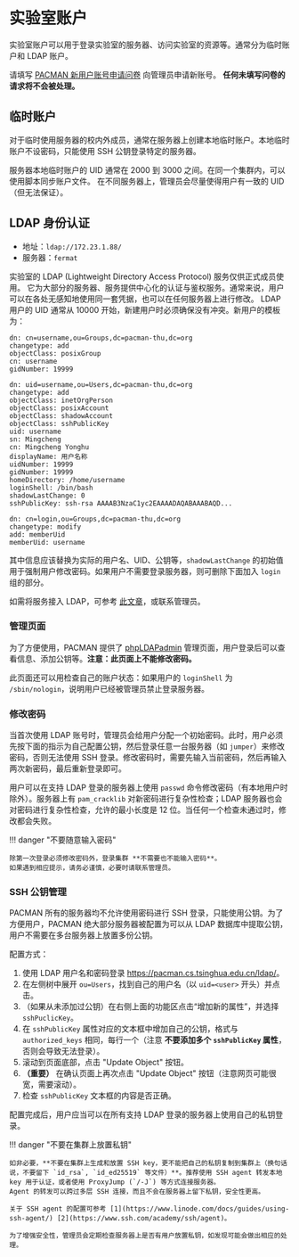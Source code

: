 # 实验室账户

实验室账户可以用于登录实验室的服务器、访问实验室的资源等。通常分为临时账户和 LDAP 账户。

请填写 [PACMAN 新用户账号申请问卷](https://f.kdocs.cn/g/vbykcCVa?channel=wukuwd) 向管理员申请新账号。
**任何未填写问卷的请求将不会被处理。**

## 临时账户

对于临时使用服务器的校内外成员，通常在服务器上创建本地临时账户。本地临时账户不设密码，只能使用 SSH 公钥登录特定的服务器。

服务器本地临时账户的 UID 通常在 2000 到 3000 之间。在同一个集群内，可以使用脚本同步账户文件。
在不同服务器上，管理员会尽量使得用户有一致的 UID（但无法保证）。

## LDAP 身份认证

* 地址：`ldap://172.23.1.88/`
* 服务器：`fermat`

实验室的 LDAP (Lightweight Directory Access Protocol) 服务仅供正式成员使用。
它为大部分的服务器、服务提供中心化的认证与鉴权服务。通常来说，用户可以在各处无感知地使用同一套凭据，也可以在任何服务器上进行修改。
LDAP 用户的 UID 通常从 10000 开始，新建用户时必须确保没有冲突。新用户的模板为：

```ldif
dn: cn=username,ou=Groups,dc=pacman-thu,dc=org
changetype: add
objectClass: posixGroup
cn: username
gidNumber: 19999

dn: uid=username,ou=Users,dc=pacman-thu,dc=org
changetype: add
objectClass: inetOrgPerson
objectClass: posixAccount
objectClass: shadowAccount
objectClass: sshPublicKey
uid: username
sn: Mingcheng
cn: Mingcheng Yonghu
displayName: 用户名称
uidNumber: 19999
gidNumber: 19999
homeDirectory: /home/username
loginShell: /bin/bash
shadowLastChange: 0
sshPublicKey: ssh-rsa AAAAB3NzaC1yc2EAAAADAQABAAABAQD...

dn: cn=login,ou=Groups,dc=pacman-thu,dc=org
changetype: modify
add: memberUid
memberUid: username
```

其中信息应该替换为实际的用户名、UID、公钥等，`shadowLastChange` 的初始值用于强制用户修改密码。如果用户不需要登录服务器，则可删除下面加入 `login` 组的部分。

如需将服务接入 LDAP，可参考 [此文章](https://harrychen.xyz/2021/01/17/openldap-linux-auth/)，或联系管理员。

### 管理页面

为了方便使用，PACMAN 提供了 [phpLDAPadmin](https://pacman.cs.tsinghua.edu.cn/ldap/) 管理页面，用户登录后可以查看信息、添加公钥等。**注意：此页面上不能修改密码。**

此页面还可以用检查自己的账户状态：如果用户的 `loginShell` 为 `/sbin/nologin`，说明用户已经被管理员禁止登录服务器。

### 修改密码

当首次使用 LDAP 账号时，管理员会给用户分配一个初始密码。此时，用户必须先按下面的指示为自己配置公钥，然后登录任意一台服务器（如 `jumper`）来修改密码，否则无法使用 SSH 登录。修改密码时，需要先输入当前密码，然后再输入两次新密码，最后重新登录即可。

用户可以在支持 LDAP 登录的服务器上使用 `passwd` 命令修改密码（有本地用户时除外）。服务器上有 `pam_cracklib` 对新密码进行复杂性检查；LDAP 服务器也会对密码进行复杂性检查，允许的最小长度是 12 位。当任何一个检查未通过时，修改都会失败。

!!! danger "不要随意输入密码"

    除第一次登录必须修改密码外，登录集群 **不需要也不能输入密码**。
    如果遇到相应提示，请务必谨慎，必要时请联系管理员。

### SSH 公钥管理

PACMAN 所有的服务器均不允许使用密码进行 SSH 登录，只能使用公钥。为了方便用户，PACMAN 绝大部分服务器被配置为可以从 LDAP 数据库中提取公钥，用户不需要在多台服务器上放置多份公钥。

配置方式：

1. 使用 LDAP 用户名和密码登录 <https://pacman.cs.tsinghua.edu.cn/ldap/>。
2. 在左侧树中展开 `ou=Users`，找到自己的用户名（以 `uid=<user>` 开头）并点击。
3. （如果从未添加过公钥）在右侧上面的功能区点击“增加新的属性”，并选择 `sshPuclicKey`。
4. 在 `sshPublicKey` 属性对应的文本框中增加自己的公钥，格式与 `authorized_keys` 相同，每行一个（注意 **不要添加多个 `sshPublicKey` 属性**，否则会导致无法登录）。
5. 滚动到页面底部，点击 "Update Object" 按钮。
6. **（重要）** 在确认页面上再次点击 "Update Object" 按钮（注意网页可能很宽，需要滚动）。
7. 检查 `sshPublicKey` 文本框的内容是否正确。

配置完成后，用户应当可以在所有支持 LDAP 登录的服务器上使用自己的私钥登录。

!!! danger "不要在集群上放置私钥"

    如非必要，**不要在集群上生成和放置 SSH key，更不能把自己的私钥复制到集群上（换句话说，不要留下 `id_rsa`, `id_ed25519` 等文件）**。推荐使用 SSH agent 转发本地 key 用于认证，或者使用 ProxyJump (`/-J`) 等方式连接服务器。
    Agent 的转发可以跨过多层 SSH 连接，而且不会在服务器上留下私钥，安全性更高。

    关于 SSH agent 的配置可参考 [1](https://www.linode.com/docs/guides/using-ssh-agent/) [2](https://www.ssh.com/academy/ssh/agent)。

    为了增强安全性，管理员会定期检查服务器上是否有用户放置私钥，如发现可能会做出相应的处理。